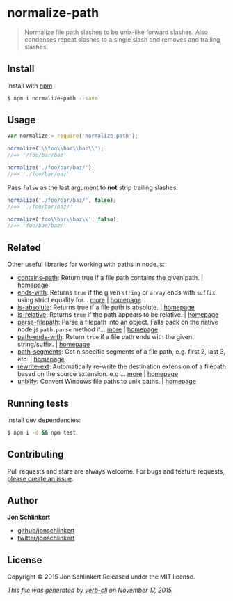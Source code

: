 # normalize-path

> Normalize file path slashes to be unix-like forward slashes. Also condenses repeat slashes to a single slash and removes and trailing slashes.

## Install

Install with [npm](https://www.npmjs.com/)

```bash
$ npm i normalize-path --save
```

## Usage

```javascript
var normalize = require('normalize-path');

normalize('\\foo\\bar\\baz\\');
//=> '/foo/bar/baz'

normalize('./foo/bar/baz/');
//=> './foo/bar/baz'
```

Pass `false` as the last argument to **not** strip trailing slashes:

```javascript
normalize('./foo/bar/baz/', false);
//=> './foo/bar/baz/'

normalize('foo\\bar\\baz\\', false);
//=> 'foo/bar/baz/'
```

## Related

Other useful libraries for working with paths in node.js:

* [contains-path](https://www.npmjs.com/package/contains-path): Return true if a file path contains the given path. \| [homepage](https://github.com/jonschlinkert/contains-path)
* [ends-with](https://www.npmjs.com/package/ends-with): Returns `true` if the given `string` or `array` ends with `suffix` using strict equality for… [more](https://www.npmjs.com/package/ends-with) \| [homepage](https://github.com/jonschlinkert/ends-with)
* [is-absolute](https://www.npmjs.com/package/is-absolute): Returns true if a file path is absolute. \| [homepage](https://github.com/jonschlinkert/is-absolute)
* [is-relative](https://www.npmjs.com/package/is-relative): Returns `true` if the path appears to be relative. \| [homepage](https://github.com/jonschlinkert/is-relative)
* [parse-filepath](https://www.npmjs.com/package/parse-filepath): Parse a filepath into an object. Falls back on the native node.js `path.parse` method if… [more](https://www.npmjs.com/package/parse-filepath) \| [homepage](https://github.com/jonschlinkert/parse-filepath)
* [path-ends-with](https://www.npmjs.com/package/path-ends-with): Return `true` if a file path ends with the given string/suffix. \| [homepage](https://github.com/jonschlinkert/path-ends-with)
* [path-segments](https://www.npmjs.com/package/path-segments): Get n specific segments of a file path, e.g. first 2, last 3, etc. \| [homepage](https://github.com/jonschlinkert/path-segments)
* [rewrite-ext](https://www.npmjs.com/package/rewrite-ext): Automatically re-write the destination extension of a filepath based on the source extension. e.g … [more](https://www.npmjs.com/package/rewrite-ext) \| [homepage](https://github.com/jonschlinkert/rewrite-ext)
* [unixify](https://www.npmjs.com/package/unixify): Convert Windows file paths to unix paths. \| [homepage](https://github.com/jonschlinkert/unixify)

## Running tests

Install dev dependencies:

```bash
$ npm i -d && npm test
```

## Contributing

Pull requests and stars are always welcome. For bugs and feature requests, [please create an issue](https://github.com/jonschlinkert/normalize-path/issues/new).

## Author

**Jon Schlinkert**

* [github/jonschlinkert](https://github.com/jonschlinkert)
* [twitter/jonschlinkert](http://twitter.com/jonschlinkert)

## License

Copyright © 2015 Jon Schlinkert Released under the MIT license.

_This file was generated by_ [_verb-cli_](https://github.com/assemble/verb-cli) _on November 17, 2015._

